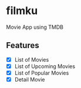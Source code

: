 # filmku

Movie App using TMDB


## Features

- [x] List of Movies
- [x] List of Upcoming Movies
- [x] List of Popular Movies
- [x] Detail Movie